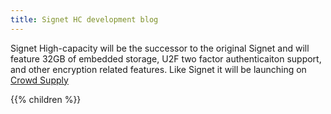 ```yaml
---
title: Signet HC development blog
---
```


Signet High-capacity will be the successor to the original Signet and will feature 32GB of embedded storage, U2F two factor authenticaiton support, and other encryption related features. Like Signet it will be launching on [Crowd Supply](https://www.crowdsupply.com/nth-dimension/signet-high-capacity)

{{% children %}}
